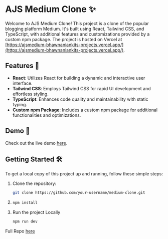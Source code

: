 # AJS Medium Clone ✨

Welcome to AJS Medium Clone! This project is a clone of the popular blogging platform Medium. It's built using React, Tailwind CSS, and TypeScript, with additional features and customizations provided by a custom npm package. The project is hosted on Vercel at [https://ajsmedium-bhawnaniankits-projects.vercel.app/](https://ajsmedium-bhawnaniankits-projects.vercel.app/).

## Features 🚀

- **React**: Utilizes React for building a dynamic and interactive user interface.
- **Tailwind CSS**: Employs Tailwind CSS for rapid UI development and effortless styling.
- **TypeScript**: Enhances code quality and maintainability with static typing.
- **Custom npm Package**: Includes a custom npm package for additional functionalities and optimizations.

## Demo 🎥

Check out the live demo [here](https://ajsmedium-bhawnaniankits-projects.vercel.app/).

## Getting Started 🛠️

To get a local copy of this project up and running, follow these simple steps:

1. Clone the repository:

   ```bash
   git clone https://github.com/your-username/medium-clone.git
   
2. ```bash
   npm install
   
3. Run the project Locally
   ```bash
   npm run dev

Full Repo [here](https://github.com/bhawnaniankit/AJsMedium.git)
